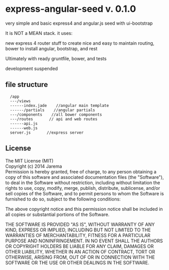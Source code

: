 express-angular-seed v. 0.1.0
====================

very simple and basic express4 and angular.js seed with ui-bootstrap

It is NOT a MEAN stack.
it uses:

new express 4 router stuff to create nice and easy to maintain routing,
bower to install angular, bootstrap, and rest


Ultimately with ready gruntfile, bower, and tests

development suspended


## file structure
```
  /app  
  ---/views  
  ------index.jade    //angular main template  
  ------/partials    //angular partials  
  ---/components    //all bower components  
  ---/routes       // api and web routes  
  ------api.js  
  ------web.js  
  server.js       //express server  
```

## License

The MIT License (MIT)  
Copyright (c) 2014 Jarema  
Permission is hereby granted, free of charge, to any person obtaining a copy
of this software and associated documentation files (the "Software"), to deal
in the Software without restriction, including without limitation the rights
to use, copy, modify, merge, publish, distribute, sublicense, and/or sell
copies of the Software, and to permit persons to whom the Software is
furnished to do so, subject to the following conditions:

The above copyright notice and this permission notice shall be included in all
copies or substantial portions of the Software.

THE SOFTWARE IS PROVIDED "AS IS", WITHOUT WARRANTY OF ANY KIND, EXPRESS OR
IMPLIED, INCLUDING BUT NOT LIMITED TO THE WARRANTIES OF MERCHANTABILITY,
FITNESS FOR A PARTICULAR PURPOSE AND NONINFRINGEMENT. IN NO EVENT SHALL THE
AUTHORS OR COPYRIGHT HOLDERS BE LIABLE FOR ANY CLAIM, DAMAGES OR OTHER
LIABILITY, WHETHER IN AN ACTION OF CONTRACT, TORT OR OTHERWISE, ARISING FROM,
OUT OF OR IN CONNECTION WITH THE SOFTWARE OR THE USE OR OTHER DEALINGS IN THE
SOFTWARE.
